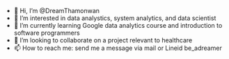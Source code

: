 - 👋 Hi, I’m @DreamThamonwan
- 👀 I’m interested in data analystics, system analytics, and data scientist
- 🌱 I’m currently learning Google data analytics course and introduction to software programmers
- 💞️ I’m looking to collaborate on a project relevant to healthcare 
- 📫 How to reach me: send me a message via mail or Lineid be_adreamer

<!---
DreamThamonwan/DreamThamonwan is a ✨ special ✨ repository because its `README.md` (this file) appears on your GitHub profile.
You can click the Preview link to take a look at your changes.
--->

